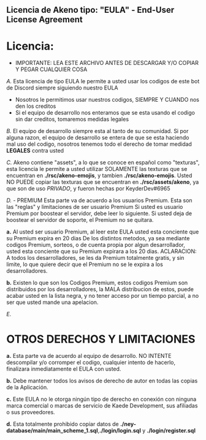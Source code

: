 ## Licencia de Akeno tipo: "EULA" - End-User License Agreement
#  Licencia:

- IMPORTANTE:
LEA ESTE ARCHIVO ANTES DE DESCARGAR Y/O COPIAR Y PEGAR CUALQUIER COSA

*A.* 
Esta licencia de tipo EULA le permite a usted usar los codigos de este bot de Discord siempre siguiendo nuestro EULA

- Nosotros le permitimos usar nuestros codigos, SIEMPRE Y CUANDO nos den los creditos
- Si el equipo de desarrollo nos enteramos que se esta usando el codigo sin dar creditos, tomaremos medidas legales

*B.*
El equipo de desarrollo siempre esta al tanto de su comunidad. Si por alguna razon, el equipo de desarrollo se entera de que se esta haciendo mal uso del codigo, nosotros tenemos todo el derecho de tomar medidad **LEGALES** contra usted

*C.*
Akeno contiene "assets", a lo que se conoce en español como "texturas", esta licencia le permite a usted utilizar SOLAMENTE las texturas que se encuentran en **./rsc/akeno-emojis**, y tambien **./rsc/akeno-emojis**. Usted NO PUEDE copiar las texturas que se encuentran en **./rsc/assets/akeno**, ya que son de uso *PRIVADO*, y fueron hechas por KeyderDev#6965

*D.* - PREMIUM
Esta parte va de acuerdo a los usuarios Premium.
Esta son las "reglas" y limitaciones de ser usuario Premium
Si usted es usuario Premium por boostear el servidor, debe leer lo siguiente. Si usted deja de boostear el servidor de soporte, el Premium no se quitara.

**a.**
Al usted ser usuario Premium, al leer este EULA usted esta conciente que su Premium expira en 20 dias
De los distintos metodos, ya sea mediante codigos Premium, sorteos, o de cuenta propia por algun desarrollador, usted esta conciente que su Premium expirara a los 20 dias.
ACLARACION:
A todos los desarrolladores, se les da Premium totalmente gratis, y sin limite, lo que quiere decir que el Premium no se le expira a los desarrolladores.

**b.**
Existen lo que son los Codigos Premium, estos codigos Premium son distribuidos por los desarrolladores, la MALA distribucion de estos, puede acabar usted en la lista negra, y no tener acceso por un tiempo parcial, a no ser que usted mande una apelacion.




*E.*
# OTROS DERECHOS Y LIMITACIONES 
**a.**
Esta parte va de acuerdo al equipo de desarrollo.
NO INTENTE descompilar y/o corromper el codigo, cualquier intento de hacerlo, finalizara inmediatamente el EULA con usted.

**b.**
Debe mantener todos los avisos de derecho de autor en todas las copias de la Aplicación.

**c.**
 Este EULA no le otorga ningún tipo de derecho en conexión con ninguna marca comercial o marcas de servicio de Kaede Development, sus afiliadas o sus proveedores.

 **d.**
 Esta totalmente prohibido copiar datos de **./ney-database/main/main_scheme_1.sql**,**./login/login.sql** y **./login/register.sql**

 

